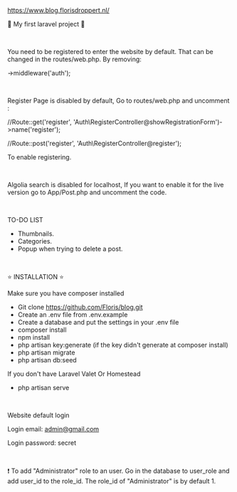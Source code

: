 https://www.blog.florisdroppert.nl/

:tada: My first laravel project :tada:

<br />

You need to be registered to enter the website by default. That can be changed in the routes/web.php. By removing:

->middleware('auth');

<br />

Register Page is disabled by default,
Go to routes/web.php and uncomment :

//Route::get('register', 'Auth\RegisterController@showRegistrationForm')->name('register');

//Route::post('register', 'Auth\RegisterController@register');

To enable registering.

<br />

Algolia search is disabled for localhost,
If you want to enable it for the live version go to App/Post.php and uncomment the code.

<br />

TO-DO LIST

- Thumbnails.
- Categories.
- Popup when trying to delete a post.

<br />


:star: INSTALLATION :star:

Make sure you have composer installed

- Git clone https://github.com/Floris/blog.git
- Create an .env file from .env.example
- Create a database and put the settings in your .env file
- composer install
- npm install
- php artisan key:generate (if the key didn't generate at composer install)
- php artisan migrate
- php artisan db:seed

If you don't have Laravel Valet Or Homestead
- php artisan serve

<br />

Website default login

Login email: admin@gmail.com

Login password: secret

<br />

:exclamation: To add "Administrator" role to an user. Go in the database to user_role and add user_id to the role_id. The role_id of "Administrator" is by default 1.
